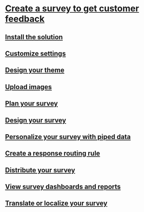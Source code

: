 # [Create a survey to get customer feedback](create-voice-of-customer-survey.md)
## [Install the solution](install-voice-of-customer-preferred-solution.md)
## [Customize settings](customize-voice-of-customer.md)
## [Design your theme](design-voice-of-customer-survey-theme.md)
## [Upload images](upload-voice-of-customer-survey-images.md)
## [Plan your survey](plan-voice-of-customer-survey.md)
## [Design your survey](design-voice-of-customer-survey.md)
## [Personalize your survey with piped data](personalize-voice-of-customer-surveys-piped-data.md)
## [Create a response routing rule](create-response-routing-rule-voice-of-customer-survey.md)
## [Distribute your survey](distribute-voice-of-customer-survey.md)
## [View survey dashboards and reports](view-voice-of-customer-survey-dashboards-reports.md)
## [Translate or localize your survey](translate-localize-voice-of-customer-survey.md)
